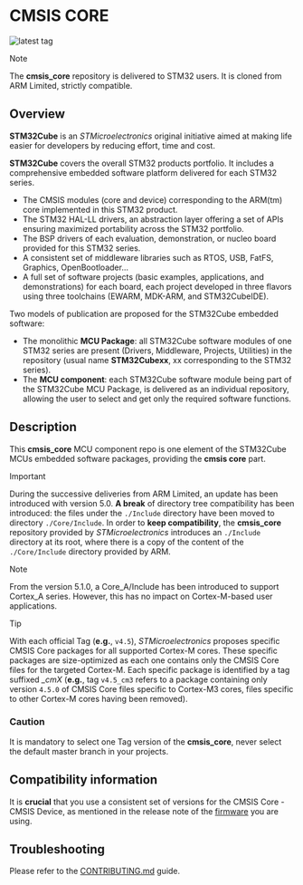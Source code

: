 # CMSIS CORE

![latest tag](https://img.shields.io/github/v/tag/STMicroelectronics/cmsis_core.svg?color=brightgreen)

> [!NOTE]
> The **cmsis_core** repository is delivered to STM32 users. It is cloned from ARM Limited, strictly compatible. 

## Overview

**STM32Cube** is an *STMicroelectronics* original initiative aimed at making life easier for developers by reducing effort, time and cost.

**STM32Cube** covers the overall STM32 products portfolio. It includes a comprehensive embedded software platform delivered for each STM32 series.
   * The CMSIS modules (core and device) corresponding to the ARM(tm) core implemented in this STM32 product.
   * The STM32 HAL-LL drivers, an abstraction layer offering a set of APIs ensuring maximized portability across the STM32 portfolio.
   * The BSP drivers of each evaluation, demonstration, or nucleo board provided for this STM32 series.
   * A consistent set of middleware libraries such as RTOS, USB, FatFS, Graphics, OpenBootloader...
   * A full set of software projects (basic examples, applications, and demonstrations) for each board, each project developed in three flavors using three toolchains (EWARM, MDK-ARM, and STM32CubeIDE).

Two models of publication are proposed for the STM32Cube embedded software:
   * The monolithic **MCU Package**: all STM32Cube software modules of one STM32 series are present (Drivers, Middleware, Projects, Utilities) in the repository (usual name **STM32Cubexx**, xx corresponding to the STM32 series).
   * The **MCU component**: each STM32Cube software module being part of the STM32Cube MCU Package, is delivered as an individual repository, allowing the user to select and get only the required software functions.

## Description
   
This **cmsis_core** MCU component repo is one element of the STM32Cube MCUs embedded software packages, providing the **cmsis core** part. 

> [!IMPORTANT]
> During the successive deliveries from ARM Limited, an update has been introduced with version 5.0. **A break** of directory tree compatibility has been introduced: the files under the `./Include` directory have been moved to directory `./Core/Include`.
> In order to **keep compatibility**, the **cmsis_core** repository provided by *STMicroelectronics* introduces an `./Include` directory at its root, where there is a copy of the content of the `./Core/Include` directory provided by ARM.

> [!NOTE]
> From the version 5.1.0, a Core_A/Include has been introduced to support Cortex_A series. However, this has no impact on Cortex-M-based user applications.

> [!TIP]
> With each official Tag (**e.g.**, `v4.5`), *STMicroelectronics* proposes specific CMSIS Core packages for all supported Cortex-M cores. These specific packages are size-optimized as each one contains only the CMSIS Core files for the targeted Cortex-M. Each specific package is identified by a tag suffixed *_cmX* (**e.g.**, tag `v4.5_cm3` refers to a package containing only version `4.5.0` of CMSIS Core files specific to Cortex-M3 cores, files specific to other Cortex-M cores having been removed).

### Caution 

It is mandatory to select one Tag version of the **cmsis_core**, never select the default master branch in your projects.

## Compatibility information

It is **crucial** that you use a consistent set of versions for the CMSIS Core - CMSIS Device, as mentioned in the release note of the [firmware](https://github.com/STMicroelectronics/STM32Cube_MCU_Overall_Offer/blob/master/README.md#stm32cube-mcu-packages) you are using.

## Troubleshooting

Please refer to the [CONTRIBUTING.md](CONTRIBUTING.md) guide.
